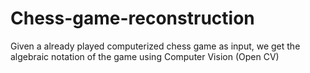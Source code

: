 # Chess-game-reconstruction

Given a already played computerized chess game as input, we get the algebraic notation of the game using Computer Vision (Open CV)

